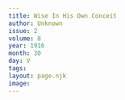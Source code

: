 ```yaml
---
title: Wise In His Own Conceit
author: Unknown
issue: 2
volume: 8
year: 1916
month: 30
day: V
tags:
layout: page.njk
image:
---
```




